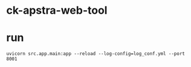 # ck-apstra-web-tool


# run

```
uvicorn src.app.main:app --reload --log-config=log_conf.yml --port 8001
```

